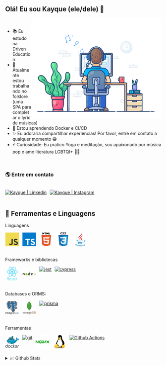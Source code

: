 ## Olá! Eu sou Kayque (ele/dele) :wave:

<img align="right" alt="GIF" src="./assets/music.gif" width="420" height="320" />
<br>

- :books: Eu estudo na Driven Education
- 🔭 Atualmente estou trabalhando no folklore (uma SPA para completar o lyric de músicas)
- 🌱 Estou aprendendo Docker e CI/CD
- :sparkles: Eu adoraria compartilhar experiências! Por favor, entre em contato a qualquer momento :grinning:
- ⚡ Curiosidade: Eu pratico Yoga e meditação, sou apaixonado por música pop e amo literatura LGBTQI+ :rainbow_flag:

<br/>

### :earth_americas: Entre em contato

<br/>

<div style="display: flex; gap:10px;">
  <a href="https://www.linkedin.com/in/kayque-coelho/">
    <img src="https://img.shields.io/badge/LinkedIn-0077B5?style=for-the-badge&logo=linkedin&logoColor=white" alt="Kayque | Linkedin"/>
  </a>
  <a href="https://www.instagram.com/lkaywc/"> 
    <img src="https://img.shields.io/badge/Instagram-E4405F?style=for-the-badge&logo=instagram&logoColor=white" alt="Kayque | Instagram" >
  </a>
</div>

<br/>

## :wrench: Ferramentas e Linguagens

<p> Linguagens </p>
  <div style="display: flex; gap:10px;"> 
    <a href="https://developer.mozilla.org/en-US/docs/Web/JavaScript" target="_blank" rel="noreferrer">
      <img src="https://raw.githubusercontent.com/devicons/devicon/master/icons/javascript/javascript-original.svg" alt="javascript" width="45px" height="45px"/>
    </a>
    <a href="https://www.typescriptlang.org/" target="_blank" rel="noreferrer">
      <img src="https://raw.githubusercontent.com/devicons/devicon/master/icons/typescript/typescript-original.svg" alt="typescript" width="45px" height="45px"/>
    </a>
    <a href="https://www.w3.org/html/" target="_blank" rel="noreferrer">
      <img src="https://raw.githubusercontent.com/devicons/devicon/master/icons/html5/html5-original-wordmark.svg" alt="html5" width="45px" height="45px"/>
    </a>
    <a href="https://www.w3schools.com/css/" target="_blank" rel="noreferrer">
      <img src="https://raw.githubusercontent.com/devicons/devicon/master/icons/css3/css3-original-wordmark.svg" alt="css3" width="45px" height="45px"/>
    </a>
    <a href="https://www.java.com" target="_blank" rel="noreferrer">
      <img src="https://raw.githubusercontent.com/devicons/devicon/master/icons/java/java-original.svg" alt="java" width="45px" height="45px"/>
    </a>
  </div>

<br/>

<p> Frameworks e bibliotecas </p>
  <div style="display: flex; gap:10px;">
    <a href="https://reactjs.org/" target="_blank" rel="noreferrer">
      <img src="https://raw.githubusercontent.com/devicons/devicon/master/icons/react/react-original-wordmark.svg" alt="react" width="45px" height="45px"/>
    </a>
    <a href="https://nodejs.org" target="_blank" rel="noreferrer">
      <img src="https://raw.githubusercontent.com/devicons/devicon/master/icons/nodejs/nodejs-original-wordmark.svg" alt="nodejs" width="45px" height="45px"/>
    </a>
    <a href="https://jestjs.io" target="_blank" rel="noreferrer">
      <img src="https://www.vectorlogo.zone/logos/jestjsio/jestjsio-icon.svg" alt="jest" width="45px" height="45px">
    </a>
    <a href="https://www.cypress.io" target="_blank" rel="noreferrer">
      <img src="https://avatars.githubusercontent.com/u/8908513?s=280&v=4" alt="cypress" width="45px" height="45px">
    </a>
  </div>

<br/>

<p> Databases e ORMS: </p>
  <div style="display: flex; gap:10px;">
    <a href="https://www.postgresql.org" target="_blank" rel="noreferrer">
      <img src="https://raw.githubusercontent.com/devicons/devicon/master/icons/postgresql/postgresql-original-wordmark.svg" alt="postgresql" width="45px" height="45px"/>
    </a>
    <a href="https://www.mongodb.com/" target="_blank" rel="noreferrer">
      <img src="https://raw.githubusercontent.com/devicons/devicon/master/icons/mongodb/mongodb-original-wordmark.svg" alt="mongodb" width="45px" height="45px"/>
    </a>
    <a href="https://www.prisma.io/" target="_blank" rel="noreferrer">
      <img src="https://img.shields.io/badge/Prisma-3982CE?style=for-the-badge&logo=Prisma&logoColor=white" alt="prisma" width="90px" height="45px"/>
    </a>
  </div>

<br/>

<p> Ferramentas </p>
  <div style="display: flex; gap:10px;">
    <a href="https://www.docker.com/" target="_blank" rel="noreferrer">
      <img src="https://raw.githubusercontent.com/devicons/devicon/master/icons/docker/docker-original-wordmark.svg" alt="docker" width="45px" height="45px"/>
    </a>
    <a href="https://git-scm.com/" target="_blank" rel="noreferrer">
      <img src="https://www.vectorlogo.zone/logos/git-scm/git-scm-icon.svg" alt="git" width="45px" height="45px"/>
    </a>
    <a href="https://www.nginx.com" target="_blank" rel="noreferrer">
      <img src="https://raw.githubusercontent.com/devicons/devicon/master/icons/nginx/nginx-original.svg" alt="nginx" width="45px" height="45px"/>
    </a>
    <a href="https://www.linux.org/" target="_blank" rel="noreferrer">
      <img src="https://raw.githubusercontent.com/devicons/devicon/master/icons/linux/linux-original.svg" alt="linux" width="45px" height="45px"/>
    </a>
    <a href="https://github.com/features/actions" target="_blank" rel="noreferrer">
      <img src="https://github.githubassets.com/images/modules/site/features/actions-icon-actions.svg" alt="Github Actions" width="45px" height="45px"/>
    </a>
  </div>

<br/>

<details closed>
<summary>📈 Github Stats </summary>
<br/>
<p>
  <img align="center" height="203em" src="https://github-readme-stats.vercel.app/api?username=tieskay&show_icons=true&locale=en" alt="tieskay" />
  <img align="center" height="203em" alt="Top Languages" src="https://github-readme-stats.vercel.app/api/top-langs/?username=tieskay" />
</p>
<br/>
</details>
